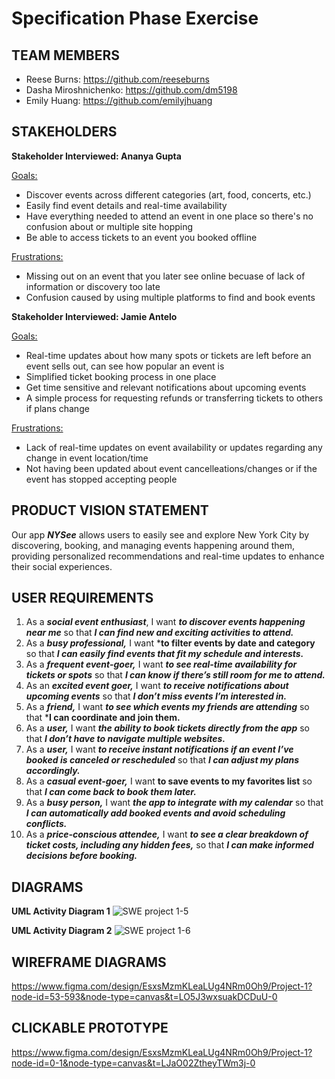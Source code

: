# Specification Phase Exercise

## TEAM MEMBERS
- Reese Burns: https://github.com/reeseburns
- Dasha Miroshnichenko: https://github.com/dm5198
- Emily Huang: https://github.com/emilyjhuang

## STAKEHOLDERS
**Stakeholder Interviewed: Ananya Gupta**

  <ins>Goals:</ins>
  - Discover events across different categories (art, food, concerts, etc.)
  - Easily find event details and real-time availability
  - Have everything needed to attend an event in one place so there's no confusion about or multiple site hopping
  - Be able to access tickets to an event you booked offline

  <ins>Frustrations:</ins>
  - Missing out on an event that you later see online becuase of lack of information or discovery too late
  - Confusion caused by using multiple platforms to find and book events 

**Stakeholder Interviewed: Jamie Antelo**

  <ins>Goals:</ins>
  -  Real-time updates about how many spots or tickets are left before an event sells out, can see how popular an event is
  -  Simplified ticket booking process in one place
  -  Get time sensitive and relevant notifications about upcoming events
  -  A simple process for requesting refunds or transferring tickets to others if plans change
    
  <ins>Frustrations:</ins>
  - Lack of real-time updates on event availability or updates regarding any change in event location/time
  - Not having been updated about event cancelleations/changes or if the event has stopped accepting people 

## PRODUCT VISION STATEMENT
Our app ***NYSee*** allows users to easily see and explore New York City by discovering, booking, and managing events happening around them, providing personalized recommendations and real-time updates to enhance their social experiences.

## USER REQUIREMENTS
1. As a ***social event enthusiast***, I want ***to discover events happening near me*** so that ***I can find new and exciting activities to attend.*** 
2. As a ***busy professional,*** I want ***to filter events by date and category** so that ***I can easily find events that fit my schedule and interests.***
3. As a ***frequent event-goer,*** I want ***to see real-time availability for tickets or spots*** so that ***I can know if there’s still room for me to attend.***
4. As an ***excited event goer,*** I want ***to receive notifications about upcoming events*** so that ***I don’t miss events I’m interested in.*** 
5. As a ***friend,*** I want ***to see which events my friends are attending*** so that ***I can coordinate and join them.**
6. As a ***user,*** I want ***the ability to book tickets directly from the app*** so that ***I don’t have to navigate multiple websites.*** 
7. As a ***user,*** I want ***to receive instant notifications if an event I’ve booked is canceled or rescheduled*** so that ***I can adjust my plans accordingly.***
8. As a ***casual event-goer,*** I want **to save events to my favorites list** so that ***I can come back to book them later.***
9. As a ***busy person,*** I want ***the app to integrate with my calendar*** so that ***I can automatically add booked events and avoid scheduling conflicts.***
10. As a ***price-conscious attendee,*** I want ***to see a clear breakdown of ticket costs, including any hidden fees,*** so that ***I can make informed decisions before booking.***


## DIAGRAMS
**UML Activity Diagram 1**
![SWE project 1-5](https://github.com/user-attachments/assets/6a6f6549-ac1c-4bc0-b152-6b5e31bd3d94)

**UML Activity Diagram 2**
![SWE project 1-6](https://github.com/user-attachments/assets/cb7a90fd-abb7-4688-a9a7-e0cdcc935dfc)

## WIREFRAME DIAGRAMS
https://www.figma.com/design/EsxsMzmKLeaLUg4NRm0Oh9/Project-1?node-id=53-593&node-type=canvas&t=LO5J3wxsuakDCDuU-0

## CLICKABLE PROTOTYPE
https://www.figma.com/design/EsxsMzmKLeaLUg4NRm0Oh9/Project-1?node-id=0-1&node-type=canvas&t=LJaO02ZtheyTWm3j-0
